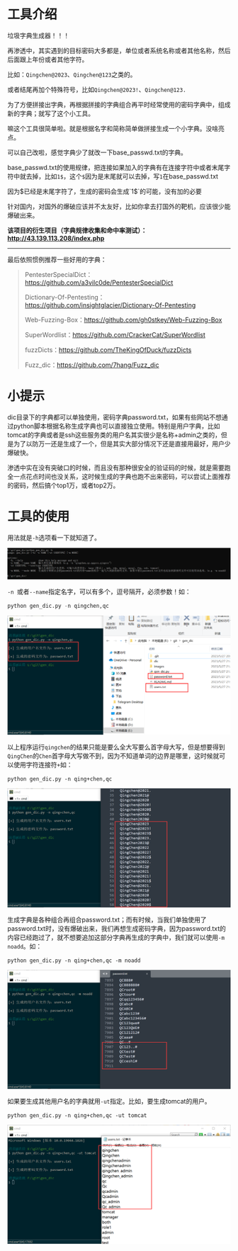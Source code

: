 # 工具介绍

垃圾字典生成器！！！

再渗透中，其实遇到的目标密码大多都是，单位或者系统名称或者其他名称，然后后面跟上年份或者其他字符。

比如：`Qingchen@2023`、`Qingchen@123`之类的。

或者结尾再加个特殊符号，比如`Qingchen@2023!`、`Qingchen@123.`

为了方便拼接出字典，再根据拼接的字典组合再平时经常使用的密码字典中，组成新的字典；就写了这个小工具。

嘛这个工具很简单啦。就是根据名字和简称简单做拼接生成一个小字典。没啥亮点。

可以自己改啦，感觉字典少了就改一下base_passwd.txt的字典。

base_passwd.txt的使用规律，把连接如果加入的字典有在连接字符中或者末尾字符中就去掉，比如`1$`，这个`$`因为是末尾就可以去掉，写`1`在base_passwd.txt

因为$已经是末尾字符了，生成的密码会生成`1$`的可能，没有加的必要

针对国内，对国外的爆破应该并不太友好，比如你拿去打国外的靶机，应该很少能爆破出来。

**该项目的衍生项目（字典规律收集和命中率测试）：http://43.139.113.208/index.php** 

---

最后依照惯例推荐一些好用的字典：

>PentesterSpecialDict：https://github.com/a3vilc0de/PentesterSpecialDict
>
>Dictionary-Of-Pentesting：https://github.com/insightglacier/Dictionary-Of-Pentesting
>
>Web-Fuzzing-Box：https://github.com/gh0stkey/Web-Fuzzing-Box
>
>SuperWordlist：https://github.com/CrackerCat/SuperWordlist
>
>fuzzDicts：https://github.com/TheKingOfDuck/fuzzDicts
>
>Fuzz_dic：https://github.com/7hang/Fuzz_dic



# 小提示

dic目录下的字典都可以单独使用，密码字典password.txt，如果有些网站不想通过python脚本根据名称生成字典也可以直接独立使用。特别是用户字典，比如tomcat的字典或者是ssh这些服务类的用户名其实很少是名称+admin之类的，但是为了以防万一还是生成了一个，但是其实大部分情况下还是直接用最好，用户少爆破快。

渗透中实在没有突破口的时候，而且没有那种很安全的验证码的时候，就是需要跑全一点花点时间也没关系，这时候生成的字典也跑不出来密码，可以尝试上面推荐的密码，然后搞个top1万，或者top2万。

# 工具的使用

用法就是`-h`选项看一下就知道了。

![1685196909393](images/1685196909393.png)

`-n `或者` --name `指定名字，可以有多个，逗号隔开，必须参数！如：

``` python
python gen_dic.py -n qingchen,qc
```

![1685195853899](images/1685195853899.png)

以上程序运行`qingchen`的结果只能是要么全大写要么首字母大写，但是想要得到`QingChen`的`Chen`首字母大写做不到，因为不知道单词的边界是哪里，这时候就可以使用字符连接符`+`如：

```
python gen_dic.py -n qing+chen,qc
```

![1685195984170](images/1685195984170.png)

生成字典是各种组合再组合password.txt；而有时候，当我们单独使用了password.txt时，没有爆破出来，我们再想生成密码字典，因为password.txt的内容已经跑过了，就不想要追加这部分字典再生成的字典中，我们就可以使用`-m noadd`。如：

```
python gen_dic.py -n qing+chen,qc -m noadd
```

![1685196484274](images/1685196484274.png)

如果要生成其他用户名的字典就用`-ut`指定。比如，要生成tomcat的用户。

```
python gen_dic.py -n qing+chen,qc -ut tomcat
```

![1685197020428](images/1685197020428.png)